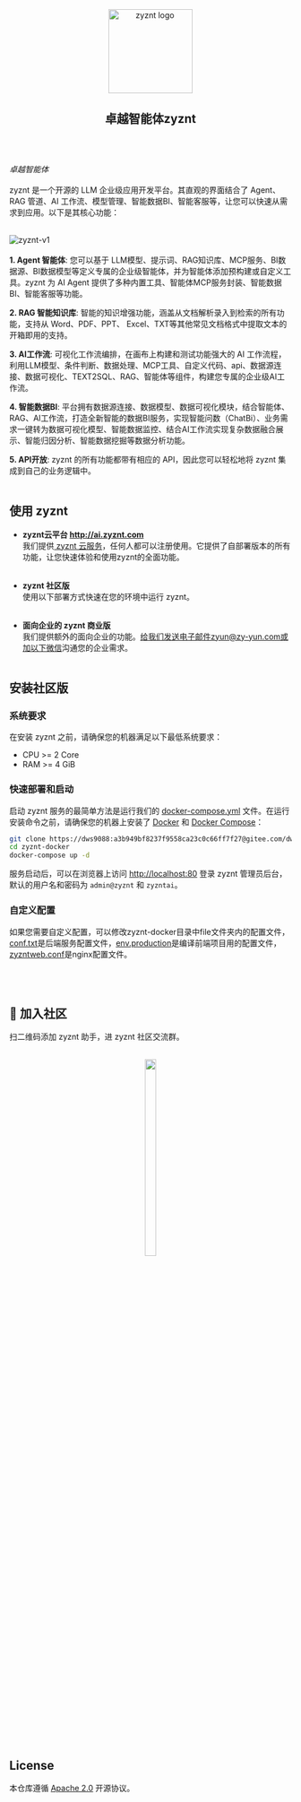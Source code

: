 
<div align="center">
<a href="https://demo.ragflow.io/">
<img src="https://zy-wendang.oss-cn-hangzhou.aliyuncs.com/img/logo3.png" width="150" alt="zyznt logo">
</a>
</div>

<h2 align="center">卓越智能体zyznt</h2></br> </br>


*卓越智能体*
</br> </br>
zyznt 是一个开源的 LLM 企业级应用开发平台。其直观的界面结合了 Agent、RAG 管道、AI 工作流、模型管理、智能数据BI、智能客服等，让您可以快速从需求到应用。以下是其核心功能：
</br> </br>

![zyznt-v1](https://zy-wendang.oss-cn-hangzhou.aliyuncs.com/img/zyznt.png)
</br> </br>
**1. Agent 智能体**:
您可以基于 LLM模型、提示词、RAG知识库、MCP服务、BI数据源、BI数据模型等定义专属的企业级智能体，并为智能体添加预构建或自定义工具。zyznt 为 AI Agent 提供了多种内置工具、智能体MCP服务封装、智能数据BI、智能客服等功能。

**2. RAG 智能知识库**:
智能的知识增强功能，涵盖从文档解析录入到检索的所有功能，支持从 Word、PDF、PPT、 Excel、TXT等其他常见文档格式中提取文本的开箱即用的支持。

**3. AI工作流**:
可视化工作流编排，在画布上构建和测试功能强大的 AI 工作流程，利用LLM模型、条件判断、数据处理、MCP工具、自定义代码、api、数据源连接、数据可视化、TEXT2SQL、RAG、智能体等组件，构建您专属的企业级AI工作流。

**4. 智能数据BI**:
平台拥有数据源连接、数据模型、数据可视化模块，结合智能体、RAG、AI工作流，打造全新智能的数据BI服务，实现智能问数（ChatBi）、业务需求一键转为数据可视化模型、智能数据监控、结合AI工作流实现复杂数据融合展示、智能归因分析、智能数据挖掘等数据分析功能。

**5. API开放**:
zyznt 的所有功能都带有相应的 API，因此您可以轻松地将 zyznt 集成到自己的业务逻辑中。
</br> </br>

## 使用 zyznt

- **zyznt云平台 http://ai.zyznt.com </br>**
  我们提供[ zyznt 云服务](http://ai.zyznt.com)，任何人都可以注册使用。它提供了自部署版本的所有功能，让您快速体验和使用zyznt的全面功能。</br></br>

- **zyznt 社区版</br>**
  使用以下部署方式快速在您的环境中运行 zyznt。</br></br>


- **面向企业的 zyznt 商业版</br>**
  我们提供额外的面向企业的功能。[给我们发送电子邮件zyun@zy-yun.com或加以下微信](zyun@zy-yun.com)沟通您的企业需求。 </br></br>



## 安装社区版

### 系统要求

在安装 zyznt 之前，请确保您的机器满足以下最低系统要求：

- CPU >= 2 Core
- RAM >= 4 GiB

### 快速部署和启动

启动 zyznt 服务的最简单方法是运行我们的 [docker-compose.yml](zyznt-docker/docker-compose.yml) 文件。在运行安装命令之前，请确保您的机器上安装了 [Docker](https://docs.docker.com/get-docker/) 和 [Docker Compose](https://docs.docker.com/compose/install/)：

```bash
git clone https://dws9088:a3b949bf8237f9558ca23c0c66ff7f27@gitee.com/dws9088/zyzntai.git .
cd zyznt-docker
docker-compose up -d
```

服务启动后，可以在浏览器上访问 [http://localhost:80](http://localhost:80) 登录 zyznt 管理员后台，默认的用户名和密码为 `admin@zyznt` 和 `zyzntai`。

### 自定义配置

如果您需要自定义配置，可以修改zyznt-docker目录中file文件夹内的配置文件，[conf.txt](zyznt-docker/file/conf.txt)是后端服务配置文件，[env.production](zyznt-docker/file/env.production)是编译前端项目用的配置文件，[zyzntweb.conf](zyznt-docker/file/zyzntweb.conf)是nginx配置文件。</br></br></br></br>


## 👥 加入社区

扫二维码添加 zyznt 助手，进 zyznt 社区交流群。</br></br>

<p align="center">
  <img src="https://zy-wendang.oss-cn-hangzhou.aliyuncs.com/img/weixin-zyznt.png" width=20% height=30%>
</p>

</br></br>


## License

本仓库遵循 [Apache 2.0](https://www.apache.org/licenses/LICENSE-2.0) 开源协议。













